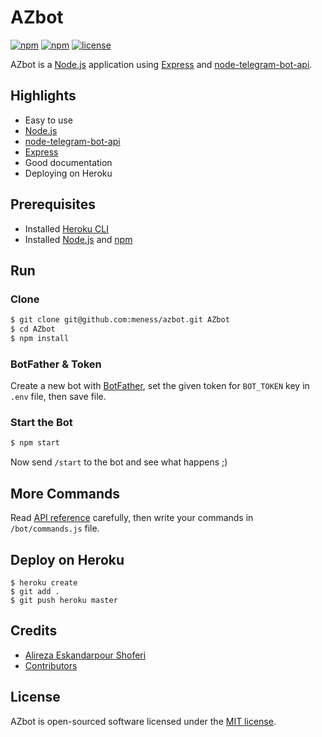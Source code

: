 # AZbot
[![npm](https://img.shields.io/npm/dt/meness/azbot.svg)](https://www.npmjs.com/package/azbot)
[![npm](https://img.shields.io/npm/v/meness/azbot.svg)](https://www.npmjs.com/package/azbot)
[![license](https://img.shields.io/github/license/mashape/apistatus.svg)](https://github.com/meness/azbot)

AZbot is a [Node.js](https://nodejs.org/) application using [Express](https://expressjs.com/) and [node-telegram-bot-api](https://github.com/yagop/node-telegram-bot-api/).

## Highlights
* Easy to use
* [Node.js](https://nodejs.org/)
* [node-telegram-bot-api](https://github.com/yagop/node-telegram-bot-api/)
* [Express](https://expressjs.com/)
* Good documentation
* Deploying on Heroku

## Prerequisites
* Installed [Heroku CLI](https://cli.heroku.com/)
* Installed [Node.js](https://nodejs.org/) and [npm](https://www.npmjs.com/)

## Run

### Clone
```sh
$ git clone git@github.com:meness/azbot.git AZbot
$ cd AZbot
$ npm install
```

### BotFather & Token
Create a new bot with [BotFather](https://telegram.me/BotFather), set the given token for `BOT_TOKEN` key in `.env` file, then save file.

### Start the Bot
```sh
$ npm start
```

Now send `/start` to the bot and see what happens ;)

## More Commands
Read [API reference](https://github.com/yagop/node-telegram-bot-api/blob/release/doc/api.md) carefully, then write your commands in `/bot/commands.js` file.

## Deploy on Heroku
```
$ heroku create
$ git add .
$ git push heroku master
```

## Credits

* [Alireza Eskandarpour Shoferi](https://about.me/meness)
* [Contributors](https://github.com/meness/verifi/graphs/contributors)

## License
AZbot is open-sourced software licensed under the [MIT license](http://opensource.org/licenses/MIT).
